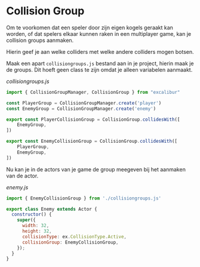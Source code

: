 # Collision Group

Om te voorkomen dat een speler door zijn eigen kogels geraakt kan worden, of dat spelers elkaar kunnen raken in een multiplayer game, kan je collision groups aanmaken.

Hierin geef je aan welke colliders met welke andere colliders mogen botsen.

Maak een apart `collisiongroups.js` bestand aan in je project, hierin maak je de groups. Dit hoeft geen class te zijn omdat je alleen variabelen aanmaakt. 


*collisiongroups.js*
```js
import { CollisionGroupManager, CollisionGroup } from "excalibur"

const PlayerGroup = CollisionGroupManager.create('player')
const EnemyGroup = CollisionGroupManager.create('enemy')

export const PlayerCollisionGroup = CollisionGroup.collidesWith([
    EnemyGroup,
])

export const EnemyCollisionGroup = CollisionGroup.collidesWith([
    PlayerGroup,
    EnemyGroup,
])
```

Nu kan je in de actors van je game de group meegeven bij het aanmaken van de actor.

*enemy.js*
```js
import { EnemyCollisionGroup } from './collisiongroups.js'

export class Enemy extends Actor {
  constructor() {
    super({
      width: 32,
      height: 32,
      collisionType: ex.CollisionType.Active,
      collisionGroup: EnemyCollisionGroup,
    });
  }
}
```